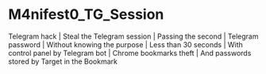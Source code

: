 # M4nifest0_TG_Session
Telegram hack | Steal the Telegram session | Passing the second | Telegram password | Without knowing the purpose | Less than 30 seconds | With control panel by Telegram bot | Chrome bookmarks theft | And passwords stored by Target in the Bookmark
